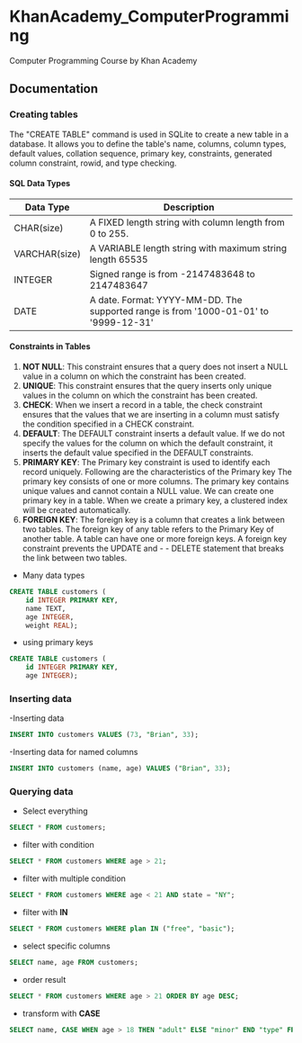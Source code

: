 # KhanAcademy_ComputerProgramming
Computer Programming Course by Khan Academy

## Documentation
###  Creating tables
The "CREATE TABLE" command is used in SQLite to create a new table in a database. It allows you to define the table's name, columns, column types, default values, collation sequence, primary key, constraints, generated column constraint, rowid, and type checking.

#### SQL Data Types
| Data Type      | Description |
| ----------- | ----------- |
| CHAR(size)      |  A FIXED length string with column length from 0 to 255.      |
| VARCHAR(size)   | A VARIABLE length string with maximum string length 65535        |
| INTEGER      | Signed range is from -2147483648 to 2147483647       |
| DATE   | A date. Format: YYYY-MM-DD. The supported range is from '1000-01-01' to '9999-12-31'        |

#### Constraints in Tables
1. **NOT NULL**: This constraint ensures that a query does not insert a NULL value in a column on which the constraint has been created.
2. **UNIQUE**: This constraint ensures that the query inserts only unique values in the column on which the constraint has been created.
3. **CHECK**: When we insert a record in a table, the check constraint ensures that the values that we are inserting in a column must satisfy the condition specified in a CHECK constraint.
4. **DEFAULT**: The DEFAULT constraint inserts a default value. If we do not specify the values for the column on which the default constraint, it inserts the default value specified in the DEFAULT constraints.
5. **PRIMARY KEY**: The Primary key constraint is used to identify each record uniquely. Following are the characteristics of the Primary key
The primary key consists of one or more columns.
The primary key contains unique values and cannot contain a NULL value.
We can create one primary key in a table.
When we create a primary key, a clustered index will be created automatically.
6. **FOREIGN KEY**: The foreign key is a column that creates a link between two tables. The foreign key of any table refers to the Primary Key of another table. A table can have one or more foreign keys. A foreign key constraint prevents the UPDATE and - - DELETE statement that breaks the link between two tables.

- Many data types

```sql
CREATE TABLE customers (
    id INTEGER PRIMARY KEY, 
    name TEXT, 
    age INTEGER, 
    weight REAL);
```
- using primary keys

```sql
CREATE TABLE customers (
    id INTEGER PRIMARY KEY, 
    age INTEGER);
```

### Inserting data
-Inserting data
```sql
INSERT INTO customers VALUES (73, "Brian", 33);
```

-Inserting data for named columns
```sql
INSERT INTO customers (name, age) VALUES ("Brian", 33);
```

### Querying data
- Select everything
```sql
SELECT * FROM customers;
```
- filter with condition
```sql
SELECT * FROM customers WHERE age > 21;
```
- filter with multiple condition
```sql
SELECT * FROM customers WHERE age < 21 AND state = "NY";
```
- filter with **IN**
```sql
SELECT * FROM customers WHERE plan IN ("free", "basic");
```
- select specific columns
```sql
SELECT name, age FROM customers;
```
- order result
```sql
SELECT * FROM customers WHERE age > 21 ORDER BY age DESC;
```
- transform with **CASE**
```sql
SELECT name, CASE WHEN age > 18 THEN "adult" ELSE "minor" END "type" FROM customers;
```